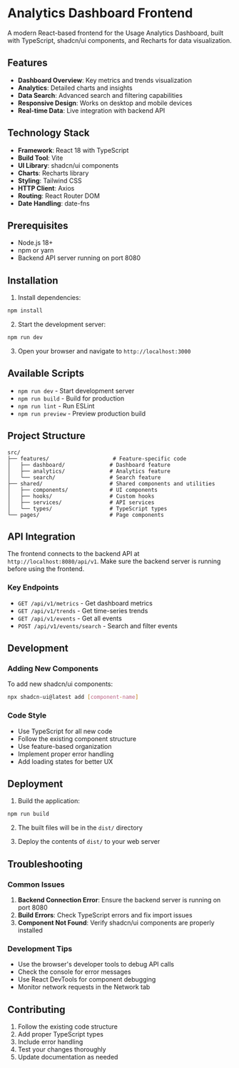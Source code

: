 # Analytics Dashboard Frontend

A modern React-based frontend for the Usage Analytics Dashboard, built with TypeScript, shadcn/ui components, and Recharts for data visualization.

## Features

- **Dashboard Overview**: Key metrics and trends visualization
- **Analytics**: Detailed charts and insights
- **Data Search**: Advanced search and filtering capabilities
- **Responsive Design**: Works on desktop and mobile devices
- **Real-time Data**: Live integration with backend API

## Technology Stack

- **Framework**: React 18 with TypeScript
- **Build Tool**: Vite
- **UI Library**: shadcn/ui components
- **Charts**: Recharts library
- **Styling**: Tailwind CSS
- **HTTP Client**: Axios
- **Routing**: React Router DOM
- **Date Handling**: date-fns

## Prerequisites

- Node.js 18+ 
- npm or yarn
- Backend API server running on port 8080

## Installation

1. Install dependencies:
```bash
npm install
```

2. Start the development server:
```bash
npm run dev
```

3. Open your browser and navigate to `http://localhost:3000`

## Available Scripts

- `npm run dev` - Start development server
- `npm run build` - Build for production
- `npm run lint` - Run ESLint
- `npm run preview` - Preview production build

## Project Structure

```
src/
├── features/                    # Feature-specific code
│   ├── dashboard/              # Dashboard feature
│   ├── analytics/              # Analytics feature
│   └── search/                 # Search feature
├── shared/                     # Shared components and utilities
│   ├── components/             # UI components
│   ├── hooks/                  # Custom hooks
│   ├── services/               # API services
│   └── types/                  # TypeScript types
└── pages/                      # Page components
```

## API Integration

The frontend connects to the backend API at `http://localhost:8080/api/v1`. Make sure the backend server is running before using the frontend.

### Key Endpoints

- `GET /api/v1/metrics` - Get dashboard metrics
- `GET /api/v1/trends` - Get time-series trends
- `GET /api/v1/events` - Get all events
- `POST /api/v1/events/search` - Search and filter events

## Development

### Adding New Components

To add new shadcn/ui components:

```bash
npx shadcn-ui@latest add [component-name]
```

### Code Style

- Use TypeScript for all new code
- Follow the existing component structure
- Use feature-based organization
- Implement proper error handling
- Add loading states for better UX

## Deployment

1. Build the application:
```bash
npm run build
```

2. The built files will be in the `dist/` directory

3. Deploy the contents of `dist/` to your web server

## Troubleshooting

### Common Issues

1. **Backend Connection Error**: Ensure the backend server is running on port 8080
2. **Build Errors**: Check TypeScript errors and fix import issues
3. **Component Not Found**: Verify shadcn/ui components are properly installed

### Development Tips

- Use the browser's developer tools to debug API calls
- Check the console for error messages
- Use React DevTools for component debugging
- Monitor network requests in the Network tab

## Contributing

1. Follow the existing code structure
2. Add proper TypeScript types
3. Include error handling
4. Test your changes thoroughly
5. Update documentation as needed
